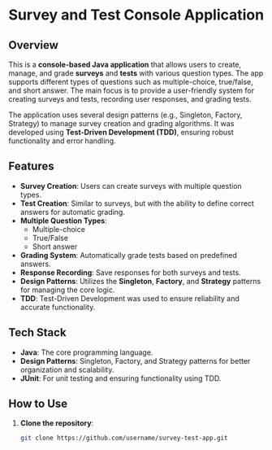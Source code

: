 # Survey and Test Console Application

## Overview
This is a **console-based Java application** that allows users to create, manage, and grade **surveys** and **tests** with various question types. The app supports different types of questions such as multiple-choice, true/false, and short answer. The main focus is to provide a user-friendly system for creating surveys and tests, recording user responses, and grading tests.

The application uses several design patterns (e.g., Singleton, Factory, Strategy) to manage survey creation and grading algorithms. It was developed using **Test-Driven Development (TDD)**, ensuring robust functionality and error handling.

## Features

- **Survey Creation**: Users can create surveys with multiple question types.
- **Test Creation**: Similar to surveys, but with the ability to define correct answers for automatic grading.
- **Multiple Question Types**:
  - Multiple-choice
  - True/False
  - Short answer
- **Grading System**: Automatically grade tests based on predefined answers.
- **Response Recording**: Save responses for both surveys and tests.
- **Design Patterns**: Utilizes the **Singleton**, **Factory**, and **Strategy** patterns for managing the core logic.
- **TDD**: Test-Driven Development was used to ensure reliability and accurate functionality.

## Tech Stack

- **Java**: The core programming language.
- **Design Patterns**: Singleton, Factory, and Strategy patterns for better organization and scalability.
- **JUnit**: For unit testing and ensuring functionality using TDD.

## How to Use

1. **Clone the repository**:
   ```bash
   git clone https://github.com/username/survey-test-app.git
  

